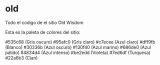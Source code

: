 # old
Todo el codigo de el sitio Old Wisdom

Esta es la paleta de colores del sitio:

#535c68 (Gris oscuro)
#95afc0 (Gris claro)
#c7ecee (Azul claro)
#dff9fb (Blanco)
#30336b (Azul oscuro)
#130f40 (Azul marino)
#686de0 (Azul pálido)
#4834d4 (Azul intenso)
#be2edd (Violeta)
#7ed6df (Turquesa)
#22a6b3 (Cian)
